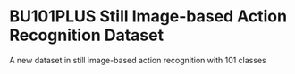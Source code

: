 # BU101PLUS Still Image-based Action Recognition Dataset
A new dataset in still image-based action recognition with 101 classes
